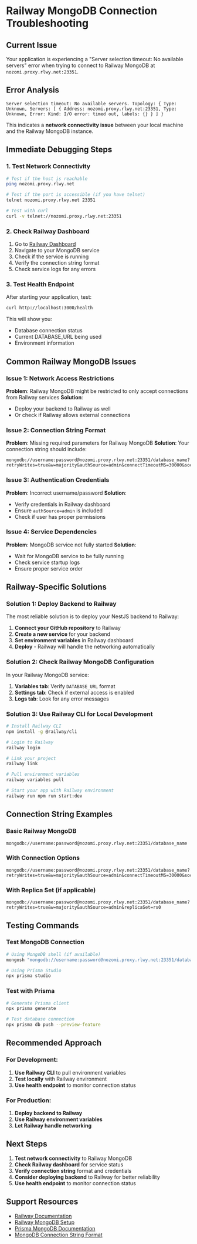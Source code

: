 # Railway MongoDB Connection Troubleshooting

## Current Issue
Your application is experiencing a "Server selection timeout: No available servers" error when trying to connect to Railway MongoDB at `nozomi.proxy.rlwy.net:23351`.

## Error Analysis
```
Server selection timeout: No available servers. Topology: { Type: Unknown, Servers: [ { Address: nozomi.proxy.rlwy.net:23351, Type: Unknown, Error: Kind: I/O error: timed out, labels: {} } ] }
```

This indicates a **network connectivity issue** between your local machine and the Railway MongoDB instance.

## Immediate Debugging Steps

### 1. Test Network Connectivity
```bash
# Test if the host is reachable
ping nozomi.proxy.rlwy.net

# Test if the port is accessible (if you have telnet)
telnet nozomi.proxy.rlwy.net 23351

# Test with curl
curl -v telnet://nozomi.proxy.rlwy.net:23351
```

### 2. Check Railway Dashboard
1. Go to [Railway Dashboard](https://railway.app/)
2. Navigate to your MongoDB service
3. Check if the service is running
4. Verify the connection string format
5. Check service logs for any errors

### 3. Test Health Endpoint
After starting your application, test:
```bash
curl http://localhost:3000/health
```

This will show you:
- Database connection status
- Current DATABASE_URL being used
- Environment information

## Common Railway MongoDB Issues

### Issue 1: Network Access Restrictions
**Problem**: Railway MongoDB might be restricted to only accept connections from Railway services
**Solution**: 
- Deploy your backend to Railway as well
- Or check if Railway allows external connections

### Issue 2: Connection String Format
**Problem**: Missing required parameters for Railway MongoDB
**Solution**: Your connection string should include:
```
mongodb://username:password@nozomi.proxy.rlwy.net:23351/database_name?retryWrites=true&w=majority&authSource=admin&connectTimeoutMS=30000&socketTimeoutMS=30000
```

### Issue 3: Authentication Credentials
**Problem**: Incorrect username/password
**Solution**:
- Verify credentials in Railway dashboard
- Ensure `authSource=admin` is included
- Check if user has proper permissions

### Issue 4: Service Dependencies
**Problem**: MongoDB service not fully started
**Solution**:
- Wait for MongoDB service to be fully running
- Check service startup logs
- Ensure proper service order

## Railway-Specific Solutions

### Solution 1: Deploy Backend to Railway
The most reliable solution is to deploy your NestJS backend to Railway:

1. **Connect your GitHub repository** to Railway
2. **Create a new service** for your backend
3. **Set environment variables** in Railway dashboard
4. **Deploy** - Railway will handle the networking automatically

### Solution 2: Check Railway MongoDB Configuration
In your Railway MongoDB service:
1. **Variables tab**: Verify `DATABASE_URL` format
2. **Settings tab**: Check if external access is enabled
3. **Logs tab**: Look for any error messages

### Solution 3: Use Railway CLI for Local Development
```bash
# Install Railway CLI
npm install -g @railway/cli

# Login to Railway
railway login

# Link your project
railway link

# Pull environment variables
railway variables pull

# Start your app with Railway environment
railway run npm run start:dev
```

## Connection String Examples

### Basic Railway MongoDB
```
mongodb://username:password@nozomi.proxy.rlwy.net:23351/database_name
```

### With Connection Options
```
mongodb://username:password@nozomi.proxy.rlwy.net:23351/database_name?retryWrites=true&w=majority&authSource=admin&connectTimeoutMS=30000&socketTimeoutMS=30000
```

### With Replica Set (if applicable)
```
mongodb://username:password@nozomi.proxy.rlwy.net:23351/database_name?retryWrites=true&w=majority&authSource=admin&replicaSet=rs0
```

## Testing Commands

### Test MongoDB Connection
```bash
# Using MongoDB shell (if available)
mongosh "mongodb://username:password@nozomi.proxy.rlwy.net:23351/database_name?authSource=admin"

# Using Prisma Studio
npx prisma studio
```

### Test with Prisma
```bash
# Generate Prisma client
npx prisma generate

# Test database connection
npx prisma db push --preview-feature
```

## Recommended Approach

### For Development:
1. **Use Railway CLI** to pull environment variables
2. **Test locally** with Railway environment
3. **Use health endpoint** to monitor connection status

### For Production:
1. **Deploy backend to Railway**
2. **Use Railway environment variables**
3. **Let Railway handle networking**

## Next Steps

1. **Test network connectivity** to Railway MongoDB
2. **Check Railway dashboard** for service status
3. **Verify connection string** format and credentials
4. **Consider deploying backend** to Railway for better reliability
5. **Use health endpoint** to monitor connection status

## Support Resources

- [Railway Documentation](https://docs.railway.app/)
- [Railway MongoDB Setup](https://docs.railway.app/databases/mongodb)
- [Prisma MongoDB Documentation](https://www.prisma.io/docs/concepts/database-connectors/mongodb)
- [MongoDB Connection String Format](https://docs.mongodb.com/manual/reference/connection-string/)
